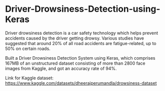 # Driver-Drowsiness-Detection-using-Keras
Driver drowsiness detection is a car safety technology which helps prevent accidents caused by the driver getting drowsy. Various studies have suggested that around 20% of all road accidents are fatigue-related, up to 50% on certain roads.

Built a Driver Drowsiness Detection System using Keras, which comprises 167MB of an unstructured dataset consisting of more than 2800 face images from Kaggle, and got an accuracy rate of 94%.

Link for Kaggle dataset: https://www.kaggle.com/datasets/dheerajperumandla/drowsiness-dataset
